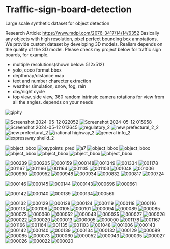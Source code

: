 # Traffic-sign-board-detection
Large scale synthetic dataset for object detection

Research Article: https://www.mdpi.com/2076-3417/14/14/6352
Basically any objects with high resolution, pixel perfect bounding box annotations.
We provide custom dataset by developing 3D models.
Realism depends on the quality of the 3D model. Please check my project below for traffic sign boards, for example.

- multiple resolutions(shown below: 512x512)
- yolo, coco format bbox
- depthmap/distance map
- text and number charecter extraction
- weather simulation, snow, fog, rain
- day/night cycle
- top view, side view, 360 random intrinsic camera rotations for view from all the angles. depends on your needs
  
![giphy](https://github.com/soans1994/Traffic-sign-board-detection/assets/30766648/37081867-8ee3-47a6-96bb-61f0d6e2c16a)

![Screenshot 2024-05-12 022052](https://github.com/soans1994/Traffic-sign-board-detection/assets/30766648/337e517d-2331-4493-8f4a-97c51520bdda)
![Screenshot 2024-05-12 015958](https://github.com/soans1994/Traffic-sign-board-detection/assets/30766648/5951f87c-5048-421e-bd53-b418cc175f1e)
![Screenshot 2024-05-12 012645](https://github.com/soans1994/Traffic-sign-board-detection/assets/30766648/298a9436-ad62-4279-bfbd-3b9405eadfcb)
![regulatory_2](https://github.com/soans1994/Traffic-sign-board-detection/assets/30766648/bde2ee09-eb71-450e-8101-45940ccc4275)
![new prefectural_2_2](https://github.com/soans1994/Traffic-sign-board-detection/assets/30766648/393d4cec-1962-461f-b74b-e701139f4edb)
![new prefectural_2](https://github.com/soans1994/Traffic-sign-board-detection/assets/30766648/4c28bf2e-3485-46d6-aff5-013deaffafea)
![national highway_2](https://github.com/soans1994/Traffic-sign-board-detection/assets/30766648/6300aa72-3d39-4947-9b7d-5638dd51d4a9)
![general info_2](https://github.com/soans1994/Traffic-sign-board-detection/assets/30766648/d9d6849f-84c3-4069-abf1-6926a9ee02d3)
![expressway sheild_2](https://github.com/soans1994/Traffic-sign-board-detection/assets/30766648/764a863a-757a-4434-bd3f-48b8dd843af7)


![object_bbox](https://github.com/soans1994/Traffic-sign-board-detection/assets/30766648/d2442001-06c9-4b27-8927-7c785dee6a51)
![keypoints_pred](https://github.com/soans1994/Traffic-sign-board-detection/assets/30766648/ca0a5c76-da3f-4efa-aaec-a24ebb17b04e)
![a7](https://github.com/soans1994/Traffic-sign-board-detection/assets/30766648/92b2a2e6-7165-40a5-9db1-5c7066778288)
![object_bbox](https://github.com/soans1994/Traffic-sign-board-detection/assets/30766648/521ee8cf-7685-4a86-90d2-b0e815aeba4f)
![object_bbox](https://github.com/soans1994/Traffic-sign-board-detection/assets/30766648/ceb40858-4b4b-4e18-a5f8-4ab23bda4bf3)
![object_bbox](https://github.com/soans1994/Traffic-sign-board-detection/assets/30766648/201596db-db99-42b1-9d5e-1e8f7e4df2d8)
![object_bbox](https://github.com/soans1994/Traffic-sign-board-detection/assets/30766648/78a6e325-91d1-4523-81d4-e4f6b9caf522)
![object_bbox](https://github.com/soans1994/Traffic-sign-board-detection/assets/30766648/98aca9eb-2e28-41ad-b631-2a082e8b7ab9)
![object_bbox](https://github.com/soans1994/Traffic-sign-board-detection/assets/30766648/31f59f84-a776-49ca-a7dc-5ec1e3158bc7)




![000239](https://github.com/soans1994/Traffic-sign-board-detection/assets/30766648/f450bf6d-30f8-4133-a703-3c19ab92f3d1)
![000205](https://github.com/soans1994/Traffic-sign-board-detection/assets/30766648/5b7c0e23-e4d8-4b2c-bfed-f1e6732e26a9)
![000159](https://github.com/soans1994/Traffic-sign-board-detection/assets/30766648/74627e92-88e0-466b-bab3-8de2dab6afec)
![000148](https://github.com/soans1994/Traffic-sign-board-detection/assets/30766648/96517df2-1414-4903-8853-3df353332cf6)![001349](https://github.com/soans1994/Traffic-sign-board-detection/assets/30766648/107cc579-0f8f-4c9f-b75d-6e7c08505738)
![001334](https://github.com/soans1994/Traffic-sign-board-detection/assets/30766648/f99e37f8-d5cb-4ff9-a6be-2dfb3f83a667)
![001178](https://github.com/soans1994/Traffic-sign-board-detection/assets/30766648/152051e2-685b-41fc-b545-2b4fc54265a6)
![001167](https://github.com/soans1994/Traffic-sign-board-detection/assets/30766648/b0aa5c79-fd57-469b-a6d4-bc2082bbb450)
![001166](https://github.com/soans1994/Traffic-sign-board-detection/assets/30766648/729ca134-a745-40d5-b892-2be7ddc2e11d)
![001164](https://github.com/soans1994/Traffic-sign-board-detection/assets/30766648/af2a7156-3712-42cb-9fae-2ec0347813a5)
![001135](https://github.com/soans1994/Traffic-sign-board-detection/assets/30766648/d5b2a56e-df78-439a-987a-a99b52c4c674)
![001103](https://github.com/soans1994/Traffic-sign-board-detection/assets/30766648/7a4bfb46-a0e9-48cc-87ee-7cb6b588bb84)
![001048](https://github.com/soans1994/Traffic-sign-board-detection/assets/30766648/7b1114ae-f235-4168-964c-4830b696aadb)
![001006](https://github.com/soans1994/Traffic-sign-board-detection/assets/30766648/51405730-7324-40c9-af1d-c8c64a306aa4)
![000990](https://github.com/soans1994/Traffic-sign-board-detection/assets/30766648/3327823b-ea82-4fe8-bac2-06e5555ab784)
![000952](https://github.com/soans1994/Traffic-sign-board-detection/assets/30766648/ce73dbb0-b35a-40ce-8069-2d3e80926202)
![000948](https://github.com/soans1994/Traffic-sign-board-detection/assets/30766648/eae192eb-89e4-4562-a39c-c8b71b4d4500)
![000934](https://github.com/soans1994/Traffic-sign-board-detection/assets/30766648/08799dea-cb91-4d64-bd8d-7d9b4e8375ce)
![000832](https://github.com/soans1994/Traffic-sign-board-detection/assets/30766648/1aba618d-3c92-42f5-b85e-5feb4dfab055)
![000817](https://github.com/soans1994/Traffic-sign-board-detection/assets/30766648/f0f17674-9800-407a-9e4e-154e6fcbb442)
![000724](https://github.com/soans1994/Traffic-sign-board-detection/assets/30766648/c8ba0da9-e747-4d91-bbf0-ea83ccb01ee8)

![000146](https://github.com/soans1994/Traffic-sign-board-detection/assets/30766648/ce51e83a-889e-4778-907f-7b44b98cb134)
![000145](https://github.com/soans1994/Traffic-sign-board-detection/assets/30766648/9e399e95-d914-4581-ae94-e693c224b294)
![000144](https://github.com/soans1994/Traffic-sign-board-detection/assets/30766648/eb3e90b2-2683-473f-8215-c42d7494f39b)
![000143](https://github.com/soans1994/Traffic-sign-board-detection/assets/30766648/a7ebdbe5-ce97-4909-9ee8-c5264c232055)![000696](https://github.com/soans1994/Traffic-sign-board-detection/assets/30766648/18011db3-a563-4370-b7d8-1b4d6a8af20b)
![000661](https://github.com/soans1994/Traffic-sign-board-detection/assets/30766648/dcc6935c-3884-4262-988c-c6342fa3e0a9)

![000142](https://github.com/soans1994/Traffic-sign-board-detection/assets/30766648/d1f944f5-11d3-48e0-a646-6545ace04d4e)
![000140](https://github.com/soans1994/Traffic-sign-board-detection/assets/30766648/a8f0787f-8f70-457e-962a-1a83e3d1f394)
![000139](https://github.com/soans1994/Traffic-sign-board-detection/assets/30766648/d27aee58-86f0-4d77-94fc-c30a7653b05a)
![000134](https://github.com/soans1994/Traffic-sign-board-detection/assets/30766648/c736271f-74d5-4155-94e5-eebfb428e5bb)![000561](https://github.com/soans1994/Traffic-sign-board-detection/assets/30766648/d099c138-3ddf-4b09-b94c-5008fc622f7b)

![000132](https://github.com/soans1994/Traffic-sign-board-detection/assets/30766648/4a0454b7-f8d5-4f68-b899-c042c300e8db)
![000129](https://github.com/soans1994/Traffic-sign-board-detection/assets/30766648/89ce26da-97a0-465d-b53c-70e51d8ef88f)
![000128](https://github.com/soans1994/Traffic-sign-board-detection/assets/30766648/6d79d17a-40a7-4443-bf35-1004e6657572)
![000124](https://github.com/soans1994/Traffic-sign-board-detection/assets/30766648/d3056b44-47e5-4c7d-b776-61cab0395fb5)
![000119](https://github.com/soans1994/Traffic-sign-board-detection/assets/30766648/56ded8ba-35f4-44e7-ac3f-056ab913d75a)
![000118](https://github.com/soans1994/Traffic-sign-board-detection/assets/30766648/26792019-0bb5-48f5-8c59-683aeeec6773)
![000116](https://github.com/soans1994/Traffic-sign-board-detection/assets/30766648/3e561230-6766-45de-8b8a-8ac8206b395e)
![000113](https://github.com/soans1994/Traffic-sign-board-detection/assets/30766648/54c6ad68-8b76-4f2f-99cd-423049e0ed58)
![000106](https://github.com/soans1994/Traffic-sign-board-detection/assets/30766648/d54a7d15-94dd-40fc-9d12-6524a0eb00ae)
![000105](https://github.com/soans1994/Traffic-sign-board-detection/assets/30766648/e57e8c19-84d3-407a-8cc0-ca5babfec180)
![000101](https://github.com/soans1994/Traffic-sign-board-detection/assets/30766648/3ab43d6e-b026-4d4c-a58c-86ece5713953)
![000094](https://github.com/soans1994/Traffic-sign-board-detection/assets/30766648/e0df5317-5d26-4cfe-b15c-304622d91358)
![000089](https://github.com/soans1994/Traffic-sign-board-detection/assets/30766648/da88108b-4b3f-471f-bda4-309defdc8774)
![000085](https://github.com/soans1994/Traffic-sign-board-detection/assets/30766648/7daa1a31-82d1-4c5c-8f12-279989fe1f8e)
![000073](https://github.com/soans1994/Traffic-sign-board-detection/assets/30766648/d72cbb02-047a-4311-be7a-6c4f120987a0)
![000060](https://github.com/soans1994/Traffic-sign-board-detection/assets/30766648/f796eb9c-5923-4de9-9604-5b0df10bcd81)
![000052](https://github.com/soans1994/Traffic-sign-board-detection/assets/30766648/112713db-d954-4648-9cf6-385902152d12)
![000043](https://github.com/soans1994/Traffic-sign-board-detection/assets/30766648/d1a41e3a-8e87-4654-a038-430be5e99488)
![000035](https://github.com/soans1994/Traffic-sign-board-detection/assets/30766648/4ba47e1d-bcdb-4a66-bc87-2a4c7ff93368)
![000027](https://github.com/soans1994/Traffic-sign-board-detection/assets/30766648/bf41425d-1562-4f21-9732-1add2a276377)
![000026](https://github.com/soans1994/Traffic-sign-board-detection/assets/30766648/0afa8f8d-1d41-447c-8dff-acb7b03352bb)
![000022](https://github.com/soans1994/Traffic-sign-board-detection/assets/30766648/7f331b4f-52c7-46ce-b093-12c437af8274)
![000020](https://github.com/soans1994/Traffic-sign-board-detection/assets/30766648/20debccb-d72e-4cb0-ae2a-3dd56a661946)
![000013](https://github.com/soans1994/Traffic-sign-board-detection/assets/30766648/e434277f-db8a-4191-a362-e05bc199abea)
![000005](https://github.com/soans1994/Traffic-sign-board-detection/assets/30766648/ab40a7cb-7525-4284-abeb-ffcdf7fceeb9)
![000000](https://github.com/soans1994/Traffic-sign-board-detection/assets/30766648/d503b4a7-70d7-4389-8d8c-b45d882f808b)
![001178](https://github.com/soans1994/Traffic-sign-board-detection/assets/30766648/745a5608-caa3-4476-ad60-9b816d529115)
![001167](https://github.com/soans1994/Traffic-sign-board-detection/assets/30766648/d825d783-df7e-493b-9e8e-e77af0341b4d)
![001166](https://github.com/soans1994/Traffic-sign-board-detection/assets/30766648/7a94a7be-fa4e-472f-8f5e-311dcde1d9f1)
![001164](https://github.com/soans1994/Traffic-sign-board-detection/assets/30766648/45decd46-469c-4046-a32f-0cdefc2c7dce)
![001135](https://github.com/soans1994/Traffic-sign-board-detection/assets/30766648/60408e25-4d17-4420-8fbe-70a1cfb00d19)
![001103](https://github.com/soans1994/Traffic-sign-board-detection/assets/30766648/3676bb6b-67bd-4f34-a8c2-e21767bec6f1)
![001048](https://github.com/soans1994/Traffic-sign-board-detection/assets/30766648/a0fbde7b-fa36-4150-849f-b4ca27a67c51)
![001006](https://github.com/soans1994/Traffic-sign-board-detection/assets/30766648/7488341a-7841-425a-8a76-9f0889a18a69)
![000143](https://github.com/soans1994/Traffic-sign-board-detection/assets/30766648/f9bf7686-4aba-469f-ada2-dca44f7e4eba)
![000142](https://github.com/soans1994/Traffic-sign-board-detection/assets/30766648/e00ba64b-ce98-4d48-a983-1f7a6d0c00b0)
![000140](https://github.com/soans1994/Traffic-sign-board-detection/assets/30766648/f4acbe1b-e502-4168-a68a-f33d0ec03a1c)
![000139](https://github.com/soans1994/Traffic-sign-board-detection/assets/30766648/9b2b54f2-3fa0-4ad5-acef-c2610d2f60f2)
![000134](https://github.com/soans1994/Traffic-sign-board-detection/assets/30766648/8a3f5d66-c4aa-4e13-beea-27e7a4ce05c1)
![000132](https://github.com/soans1994/Traffic-sign-board-detection/assets/30766648/5da897b5-e969-4cbc-b497-5727c6690581)
![000129](https://github.com/soans1994/Traffic-sign-board-detection/assets/30766648/3c57e516-1442-4b7d-8a56-58eb9f61bdbc)
![000089](https://github.com/soans1994/Traffic-sign-board-detection/assets/30766648/00647d0e-7abe-4e15-a7aa-5c600afef8a5)
![000085](https://github.com/soans1994/Traffic-sign-board-detection/assets/30766648/a8487010-eb2e-4522-b568-26cb6e4143e1)
![000073](https://github.com/soans1994/Traffic-sign-board-detection/assets/30766648/0fdcedbd-d0d3-444c-806f-712d9f307a52)
![000060](https://github.com/soans1994/Traffic-sign-board-detection/assets/30766648/0b1bc3e7-5de3-41d5-b81e-705dec0e2df5)
![000052](https://github.com/soans1994/Traffic-sign-board-detection/assets/30766648/e2568fcc-2128-4917-bbed-928c798b381c)
![000043](https://github.com/soans1994/Traffic-sign-board-detection/assets/30766648/b991c781-8af3-4bea-bb3a-6ae30268f7b5)
![000035](https://github.com/soans1994/Traffic-sign-board-detection/assets/30766648/81e66e60-ac70-47c0-a736-11990695d24d)
![000027](https://github.com/soans1994/Traffic-sign-board-detection/assets/30766648/f68b9110-46fc-4626-9504-0c77ea6e8c2b)
![000026](https://github.com/soans1994/Traffic-sign-board-detection/assets/30766648/10a1549d-0f4e-43cc-a309-7fe9977406c5)
![000022](https://github.com/soans1994/Traffic-sign-board-detection/assets/30766648/674ceb13-3101-4a4f-ae79-8d494bffab19)
![000020](https://github.com/soans1994/Traffic-sign-board-detection/assets/30766648/a8907746-1c6f-4614-93d4-c942f686e5e0)

